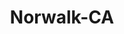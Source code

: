 ---
title: Norwalk-CA
slug: norwalk-ca
f_state:
- cms/state/california.md
f_locations:
- cms/payday-loan/a-a-a-check-cashing-rosecrans-254.md
- cms/payday-loan/a-a-a-check-cashing-rosecrans-spirit-shop-255.md
- cms/payday-loan/advance-america-1239.md
- cms/payday-loan/advance-america-1311.md
- cms/payday-loan/any-kind-check-cashing-centers-4608.md
- cms/payday-loan/califorina-budget-finance-5727.md
- cms/payday-loan/california-cash-5806.md
- cms/payday-loan/cash-in-flash-7664.md
- cms/payday-loan/check-into-cash-11574.md
- cms/payday-loan/check-into-cash-11673.md
- cms/payday-loan/checks-cashed-any-kind-14596.md
- cms/payday-loan/e-z-cash-advance-16367.md
- cms/payday-loan/giromex-18962.md
- cms/payday-loan/golden-check-cashing-7-19057.md
- cms/payday-loan/monetary-management-of-ca-inc-21035.md
- cms/payday-loan/monetary-management-of-ca-inc-21059.md
- cms/payday-loan/money-mart-781-21559.md
- cms/payday-loan/payday-express-23859.md
- cms/payday-loan/rosecrans-spirit-shop-inc-26087.md
updated-on: '2024-05-30T13:41:28.615Z'
created-on: '2024-05-30T13:41:28.615Z'
published-on: '2024-05-30T13:54:32.469Z'
f_city: Norwalk
layout: '[city].html'
tags: city
---